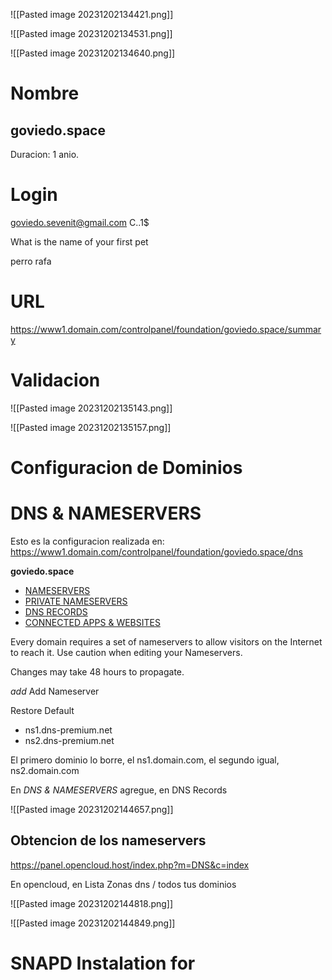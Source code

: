 ![[Pasted image 20231202134421.png]]

![[Pasted image 20231202134531.png]]

![[Pasted image 20231202134640.png]]

# Nombre

## goviedo.space

Duracion: 1 anio.
# Login

goviedo.sevenit@gmail.com
C..1$

What is the name of your first pet

perro rafa

# URL

https://www1.domain.com/controlpanel/foundation/goviedo.space/summary

# Validacion
![[Pasted image 20231202135143.png]]

![[Pasted image 20231202135157.png]]


# Configuracion de Dominios

# DNS & NAMESERVERS

Esto es la configuracion realizada en: https://www1.domain.com/controlpanel/foundation/goviedo.space/dns

**goviedo.space**

- [NAMESERVERS](https://www1.domain.com/controlpanel/foundation/goviedo.space/tab-nameservers)
- [PRIVATE NAMESERVERS](https://www1.domain.com/controlpanel/foundation/goviedo.space/tab-privatenameservers)
- [DNS RECORDS](https://www1.domain.com/controlpanel/foundation/goviedo.space/tab-dns)
- [CONNECTED APPS & WEBSITES](https://www1.domain.com/controlpanel/foundation/goviedo.space/tab-domainconnect)

Every domain requires a set of nameservers to allow visitors on the Internet to reach it. Use caution when editing your Nameservers.

Changes may take 48 hours to propagate.

_add_ Add Nameserver

Restore Default

* ns1.dns-premium.net
* ns2.dns-premium.net

El primero dominio lo borre, el ns1.domain.com, el segundo igual, ns2.domain.com


En *DNS & NAMESERVERS* agregue, en DNS Records

![[Pasted image 20231202144657.png]]

## Obtencion de los nameservers

https://panel.opencloud.host/index.php?m=DNS&c=index

En opencloud, en Lista Zonas dns / todos tus dominios

![[Pasted image 20231202144818.png]]


![[Pasted image 20231202144849.png]]

# SNAPD Instalation for